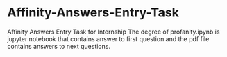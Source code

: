 # Affinity-Answers-Entry-Task
Affinity Answers Entry Task for Internship
The degree of profanity.ipynb is jupyter notebook that contains answer to first question and the pdf file contains answers to next questions.

